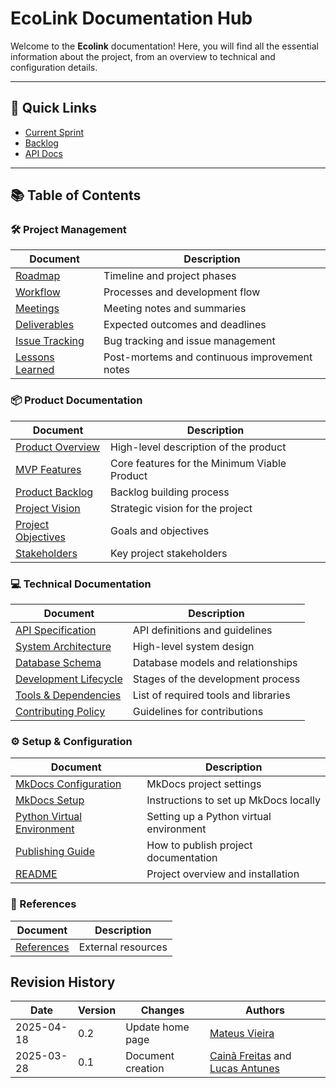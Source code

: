 # EcoLink Documentation Hub

Welcome to the **Ecolink** documentation! Here, you will find all the essential information about the project, from an overview to technical and configuration details.

---

## 🔗 Quick Links

- [Current Sprint](project/management/sprints/sprint1.md)
- [Backlog](project/product/product-backlog-building.md)
- [API Docs](project/development/technical/api.md)


---

## 📚 Table of Contents

### 🛠️ Project Management
| Document                                                 | Description                                   |
| -------------------------------------------------------- | --------------------------------------------- |
| [Roadmap](project/management/roadmap.md)                 | Timeline and project phases                   |
| [Workflow](project/management/workflow.md)               | Processes and development flow                |
| [Meetings](project/management/meetings.md)               | Meeting notes and summaries                   |
| [Deliverables](project/management/deliverables.md)       | Expected outcomes and deadlines               |
| [Issue Tracking](project/management/issue-tracking.md)   | Bug tracking and issue management             |
| [Lessons Learned](project/management/lessons-learned.md) | Post-mortems and continuous improvement notes |

### 📦 Product Documentation
| Document                                                       | Description                                  |
| -------------------------------------------------------------- | -------------------------------------------- |
| [Product Overview](project/product/overview.md)                | High-level description of the product        |
| [MVP Features](project/product/mvp.md)                         | Core features for the Minimum Viable Product |
| [Product Backlog](project/product/product-backlog-building.md) | Backlog building process                     |
| [Project Vision](project/vision-objectives/vision.md)          | Strategic vision for the project             |
| [Project Objectives](project/vision-objectives/objectives.md)  | Goals and objectives                         |
| [Stakeholders](project/stakeholders.md)                        | Key project stakeholders                     |

### 💻 Technical Documentation
| Document                                                             | Description                          |
| -------------------------------------------------------------------- | ------------------------------------ |
| [API Specification](project/development/technical/api.md)            | API definitions and guidelines       |
| [System Architecture](project/development/technical/architecture.md) | High-level system design             |
| [Database Schema](project/development/technical/database-schema.md)  | Database models and relationships    |
| [Development Lifecycle](project/development/lifecycle.md)            | Stages of the development process    |
| [Tools & Dependencies](project/development/tools.md)                 | List of required tools and libraries |
| [Contributing Policy](project/development/policies.md)               | Guidelines for contributions         |

### ⚙️ Setup & Configuration
| Document                                                 | Description                             |
| -------------------------------------------------------- | --------------------------------------- |
| [MkDocs Configuration](setup/mkdocs-configuration.md)    | MkDocs project settings                 |
| [MkDocs Setup](setup/mkdocs-setup.md)                    | Instructions to set up MkDocs locally   |
| [Python Virtual Environment](setup/python-venv-setup.md) | Setting up a Python virtual environment |
| [Publishing Guide](setup/publishing-guide.md)            | How to publish project documentation    |
| [README](setup/readme.md)                                | Project overview and installation       |

### 🔗 References
| Document                    | Description        |
| --------------------------- | ------------------ |
| [References](references.md) | External resources |

## Revision History
| Date       | Version | Changes           | Authors                                                                                             |
| ---------- | ------- | ----------------- | --------------------------------------------------------------------------------------------------- |
| 2025-04-18 | 0.2     | Update home page  | [Mateus Vieira](https://github.com/matix0)                                                          |
| 2025-03-28 | 0.1     | Document creation | [Cainã Freitas](https://github.com/freitasc) and [Lucas Antunes](https://github.com/LucasGSAntunes) |


